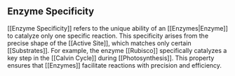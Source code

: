 ## Enzyme Specificity  
[[Enzyme Specificity]] refers to the unique ability of an [[Enzymes|Enzyme]] to catalyze only one specific reaction. This specificity arises from the precise shape of the [[Active Site]], which matches only certain [[Substrates]]. For example, the enzyme [[Rubisco]] specifically catalyzes a key step in the [[Calvin Cycle]] during [[Photosynthesis]]. This property ensures that [[Enzymes]] facilitate reactions with precision and efficiency.
